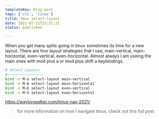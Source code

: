 ```yaml
---
templateKey: blog-post
tags: ['cli', 'linux']
title: tmux select-layout
date: 2021-07-21T23:51:21
status: published

---
```


When you get many splits going in tmux sometimes its time for a new layout.
There are four layout strategies that I use, main-vertical, main-horizontal,
even-vertical, even-horizontal. Almost always I am useing the main ones with
mod plus a or mod plus shift a keybindings.

``` bash
# Select Layouts
#―――――――――――――――――
bind -n M-a select-layout main-vertical
bind -n M-A select-layout main-horizontal 
bind -n M-E select-layout even-vertical
bind -n M-V select-layout even-horizontal
```


https://waylonwalker.com/tmux-nav-2021/

> for more information on how I navigate tmux, check out this full post
